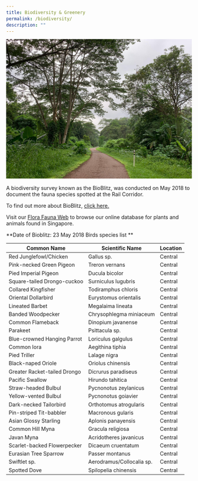 ```yaml
---
title: Biodiversity & Greenery
permalink: /biodiversity/
description: ""
---
```

![rail corridor greenery](/images/RC%20Central/Central_path4_IMG-20210521-WA0011.jpg)

A biodiversity survey known as the BioBlitz, was conducted on May 2018 to document the fauna species spotted at the Rail Corridor. 

To find out more about BioBlitz, [click here.](https://www.nparks.gov.sg/biodiversity/community-in-nature-initiative/bioblitz)

Visit our [Flora Fauna Web](https://www.nparks.gov.sg/florafaunaweb) to browse our online database for plants and animals found in Singapore.

**Date of Bioblitz: 23 May 2018
Birds species list **

| Common Name | Scientific Name | Location |
| -------- | -------- | -------- |
| Red Junglefowl/Chicken | Gallus sp. | Central |
| Pink-necked Green Pigeon | Treron vernans | Central |
| Pied Imperial Pigeon | Ducula bicolor | Central |
| Square-tailed Drongo-cuckoo | Surniculus lugubris | Central |
| Collared Kingfisher | Todiramphus chloris | Central |
| Oriental Dollarbird | Eurystomus orientalis | Central |
| Lineated Barbet | Megalaima lineata | Central |
| Banded Woodpecker | Chrysophlegma miniaceum | Central |
| Common Flameback | Dinopium javanense | Central |
| Parakeet | Psittacula sp. | Central |
| Blue-crowned Hanging Parrot | Loriculus galgulus | Central |
| Common Iora | Aegithina tiphia | Central |
| Pied Triller | Lalage nigra | Central |
| Black-naped Oriole | Oriolus chinensis | Central |
| Greater Racket-tailed Drongo | Dicrurus paradiseus | Central |
| Pacific Swallow | Hirundo tahitica | Central |
| Straw-headed Bulbul | Pycnonotus zeylanicus | Central |
| Yellow-vented Bulbul | Pycnonotus goiavier | Central |
| Dark-necked Tailorbird | Orthotomus atrogularis | Central |
| Pin-striped Tit-babbler | Macronous gularis | Central |
| Asian Glossy Starling | Aplonis panayensis | Central |
| Common Hill Myna | Gracula religiosa | Central |
| Javan Myna | Acridotheres javanicus | Central |
| Scarlet-backed Flowerpecker | Dicaeum cruentatum | Central |
| Eurasian Tree Sparrow | Passer montanus | Central |
| Swiftlet sp. | Aerodramus/Collocalia sp. | Central |
| Spotted Dove | Spilopelia chinensis | Central |